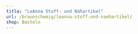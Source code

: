 ```yaml
---
title: "LeAnna Stoff- und Nähartikel"
url: /braunschweig/leanna-stoff-und-naehartikel/
shop: Basteln
---
```

